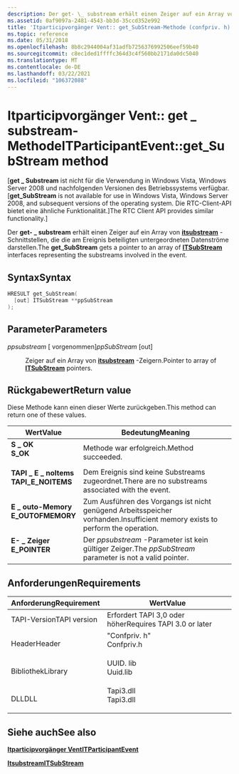 ```yaml
---
description: Der get- \_ substream erhält einen Zeiger auf ein Array von itsubstream-Schnittstellen, die die am Ereignis beteiligten untergeordneten Datenströme darstellen.
ms.assetid: 0af9097a-2481-4543-bb3d-35ccd352e992
title: 'Itparticipvorgänger Vent:: get_SubStream-Methode (confpriv. h)'
ms.topic: reference
ms.date: 05/31/2018
ms.openlocfilehash: 8b8c2944004af31adfb7256376992506eef59b40
ms.sourcegitcommit: c8ec1ded1ffffc364d3c4f560bb2171da0dc5040
ms.translationtype: MT
ms.contentlocale: de-DE
ms.lasthandoff: 03/22/2021
ms.locfileid: "106372088"
---
```

# <a name="itparticipanteventget_substream-method"></a><span data-ttu-id="a3640-103">Itparticipvorgänger Vent:: get \_ substream-Methode</span><span class="sxs-lookup"><span data-stu-id="a3640-103">ITParticipantEvent::get\_SubStream method</span></span>

<span data-ttu-id="a3640-104">\[**get \_ Substream** ist nicht für die Verwendung in Windows Vista, Windows Server 2008 und nachfolgenden Versionen des Betriebssystems verfügbar.</span><span class="sxs-lookup"><span data-stu-id="a3640-104">\[**get\_SubStream** is not available for use in Windows Vista, Windows Server 2008, and subsequent versions of the operating system.</span></span> <span data-ttu-id="a3640-105">Die RTC-Client-API bietet eine ähnliche Funktionalität.\]</span><span class="sxs-lookup"><span data-stu-id="a3640-105">The RTC Client API provides similar functionality.\]</span></span>

<span data-ttu-id="a3640-106">Der **get- \_ substream** erhält einen Zeiger auf ein Array von [**itsubstream**](/windows/win32/api/tapi3if/nn-tapi3if-itsubstream) -Schnittstellen, die die am Ereignis beteiligten untergeordneten Datenströme darstellen.</span><span class="sxs-lookup"><span data-stu-id="a3640-106">The **get\_SubStream** gets a pointer to an array of [**ITSubStream**](/windows/win32/api/tapi3if/nn-tapi3if-itsubstream) interfaces representing the substreams involved in the event.</span></span>

## <a name="syntax"></a><span data-ttu-id="a3640-107">Syntax</span><span class="sxs-lookup"><span data-stu-id="a3640-107">Syntax</span></span>


```C++
HRESULT get_SubStream(
  [out] ITSubStream **ppSubStream
);
```



## <a name="parameters"></a><span data-ttu-id="a3640-108">Parameter</span><span class="sxs-lookup"><span data-stu-id="a3640-108">Parameters</span></span>

<dl> <dt>

<span data-ttu-id="a3640-109">*ppsubstream* \[ vorgenommen\]</span><span class="sxs-lookup"><span data-stu-id="a3640-109">*ppSubStream* \[out\]</span></span>
</dt> <dd>

<span data-ttu-id="a3640-110">Zeiger auf ein Array von [**itsubstream**](/windows/win32/api/tapi3if/nn-tapi3if-itsubstream) -Zeigern.</span><span class="sxs-lookup"><span data-stu-id="a3640-110">Pointer to array of [**ITSubStream**](/windows/win32/api/tapi3if/nn-tapi3if-itsubstream) pointers.</span></span>

</dd> </dl>

## <a name="return-value"></a><span data-ttu-id="a3640-111">Rückgabewert</span><span class="sxs-lookup"><span data-stu-id="a3640-111">Return value</span></span>

<span data-ttu-id="a3640-112">Diese Methode kann einen dieser Werte zurückgeben.</span><span class="sxs-lookup"><span data-stu-id="a3640-112">This method can return one of these values.</span></span>



| <span data-ttu-id="a3640-113">Wert</span><span class="sxs-lookup"><span data-stu-id="a3640-113">Value</span></span>                                                                                           | <span data-ttu-id="a3640-114">Bedeutung</span><span class="sxs-lookup"><span data-stu-id="a3640-114">Meaning</span></span>                                                         |
|-------------------------------------------------------------------------------------------------|-----------------------------------------------------------------|
| <dl> <span data-ttu-id="a3640-115"><dt>**S \_ OK**</dt></span><span class="sxs-lookup"><span data-stu-id="a3640-115"><dt>**S\_OK**</dt></span></span> </dl>            | <span data-ttu-id="a3640-116">Methode war erfolgreich.</span><span class="sxs-lookup"><span data-stu-id="a3640-116">Method succeeded.</span></span><br/>                                    |
| <dl> <span data-ttu-id="a3640-117"><dt>**TAPI \_ E \_ noItems**</dt></span><span class="sxs-lookup"><span data-stu-id="a3640-117"><dt>**TAPI\_E\_NOITEMS**</dt></span></span> </dl> | <span data-ttu-id="a3640-118">Dem Ereignis sind keine Substreams zugeordnet.</span><span class="sxs-lookup"><span data-stu-id="a3640-118">There are no substreams associated with the event.</span></span><br/>   |
| <dl> <span data-ttu-id="a3640-119"><dt>**E \_ outo-Memory**</dt></span><span class="sxs-lookup"><span data-stu-id="a3640-119"><dt>**E\_OUTOFMEMORY**</dt></span></span> </dl>   | <span data-ttu-id="a3640-120">Zum Ausführen des Vorgangs ist nicht genügend Arbeitsspeicher vorhanden.</span><span class="sxs-lookup"><span data-stu-id="a3640-120">Insufficient memory exists to perform the operation.</span></span><br/> |
| <dl> <span data-ttu-id="a3640-121"><dt>**E- \_ Zeiger**</dt></span><span class="sxs-lookup"><span data-stu-id="a3640-121"><dt>**E\_POINTER**</dt></span></span> </dl>       | <span data-ttu-id="a3640-122">Der *ppsubstream* -Parameter ist kein gültiger Zeiger.</span><span class="sxs-lookup"><span data-stu-id="a3640-122">The *ppSubStream* parameter is not a valid pointer.</span></span><br/>  |



 

## <a name="requirements"></a><span data-ttu-id="a3640-123">Anforderungen</span><span class="sxs-lookup"><span data-stu-id="a3640-123">Requirements</span></span>



| <span data-ttu-id="a3640-124">Anforderung</span><span class="sxs-lookup"><span data-stu-id="a3640-124">Requirement</span></span> | <span data-ttu-id="a3640-125">Wert</span><span class="sxs-lookup"><span data-stu-id="a3640-125">Value</span></span> |
|-------------------------|---------------------------------------------------------------------------------------|
| <span data-ttu-id="a3640-126">TAPI-Version</span><span class="sxs-lookup"><span data-stu-id="a3640-126">TAPI version</span></span><br/> | <span data-ttu-id="a3640-127">Erfordert TAPI 3,0 oder höher</span><span class="sxs-lookup"><span data-stu-id="a3640-127">Requires TAPI 3.0 or later</span></span><br/>                                                 |
| <span data-ttu-id="a3640-128">Header</span><span class="sxs-lookup"><span data-stu-id="a3640-128">Header</span></span><br/>       | <dl> <span data-ttu-id="a3640-129"><dt>"Confpriv. h"</dt></span><span class="sxs-lookup"><span data-stu-id="a3640-129"><dt>Confpriv.h</dt></span></span> </dl> |
| <span data-ttu-id="a3640-130">Bibliothek</span><span class="sxs-lookup"><span data-stu-id="a3640-130">Library</span></span><br/>      | <dl> <span data-ttu-id="a3640-131"><dt>UUID. lib</dt></span><span class="sxs-lookup"><span data-stu-id="a3640-131"><dt>Uuid.lib</dt></span></span> </dl>   |
| <span data-ttu-id="a3640-132">DLL</span><span class="sxs-lookup"><span data-stu-id="a3640-132">DLL</span></span><br/>          | <dl> <span data-ttu-id="a3640-133"><dt>Tapi3.dll</dt></span><span class="sxs-lookup"><span data-stu-id="a3640-133"><dt>Tapi3.dll</dt></span></span> </dl>  |



## <a name="see-also"></a><span data-ttu-id="a3640-134">Siehe auch</span><span class="sxs-lookup"><span data-stu-id="a3640-134">See also</span></span>

<dl> <dt>

[<span data-ttu-id="a3640-135">**Itparticipvorgänger Vent**</span><span class="sxs-lookup"><span data-stu-id="a3640-135">**ITParticipantEvent**</span></span>](itparticipantevent.md)
</dt> <dt>

[<span data-ttu-id="a3640-136">**Itsubstream**</span><span class="sxs-lookup"><span data-stu-id="a3640-136">**ITSubStream**</span></span>](/windows/win32/api/tapi3if/nn-tapi3if-itsubstream)
</dt> </dl>

 

